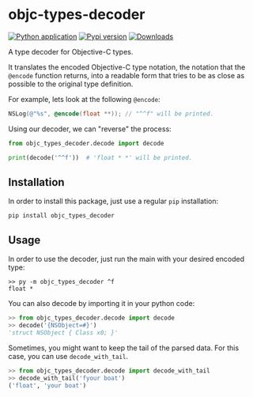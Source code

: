 # objc-types-decoder

[![Python application](https://github.com/matan1008/objc-types-decoder/workflows/Python%20application/badge.svg)](https://github.com/matan1008/objc-types-decoder/actions/workflows/python-app.yml "Python application action")
[![Pypi version](https://img.shields.io/pypi/v/objc-types-decoder.svg)](https://pypi.org/project/objc-types-decoder/ "PyPi package")
[![Downloads](https://static.pepy.tech/personalized-badge/objc-types-decoder?period=total&units=none&left_color=grey&right_color=blue&left_text=Downloads)](https://pepy.tech/project/objc-types-decoder)


A type decoder for Objective-C types.

It translates the encoded Objective-C type notation, the notation that the `@encode` function returns, into a readable
form that tries to be as close as possible to the original type definition.

For example, lets look at the following `@encode`:

```objective-c
NSLog(@"%s", @encode(float **)); // "^^f" will be printed.
```

Using our decoder, we can "reverse" the process:

```python
from objc_types_decoder.decode import decode

print(decode('^^f'))  # 'float * *' will be printed.
```

## Installation

In order to install this package, just use a regular `pip` installation:

```shell
pip install objc_types_decoder
```

## Usage

In order to use the decoder, just run the main with your desired encoded type:

```shell
>> py -m objc_types_decoder ^f
float *
```

You can also decode by importing it in your python code:

```python
>> from objc_types_decoder.decode import decode
>> decode('{NSObject=#}')
'struct NSObject { Class x0; }'
```

Sometimes, you might want to keep the tail of the parsed data. For this case, you can use `decode_with_tail`.

```python
>> from objc_types_decoder.decode import decode_with_tail
>> decode_with_tail('fyour boat')
('float', 'your boat')
```


